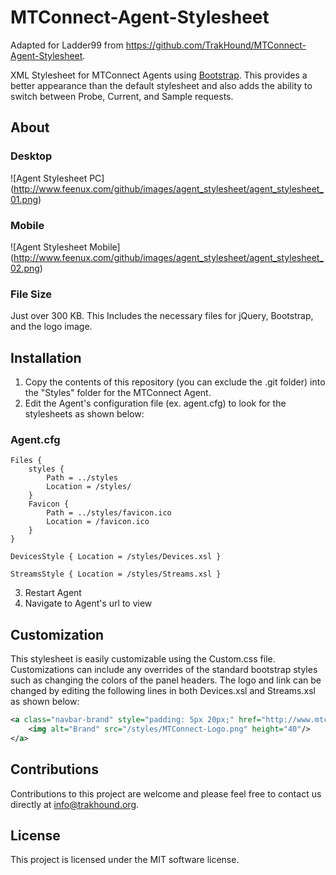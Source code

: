 # MTConnect-Agent-Stylesheet

Adapted for Ladder99 from https://github.com/TrakHound/MTConnect-Agent-Stylesheet.

XML Stylesheet for MTConnect Agents using [Bootstrap](http://getbootstrap.com/). This provides a better appearance than the default stylesheet and also adds the ability to switch between Probe, Current, and Sample requests.


## About

### Desktop

![Agent Stylesheet PC] (http://www.feenux.com/github/images/agent_stylesheet/agent_stylesheet_01.png)

### Mobile

![Agent Stylesheet Mobile] (http://www.feenux.com/github/images/agent_stylesheet/agent_stylesheet_02.png)

### File Size

Just over 300 KB. This Includes the necessary files for jQuery, Bootstrap, and the logo image.


## Installation

1. Copy the contents of this repository (you can exclude the .git folder) into the "Styles" folder for the MTConnect Agent.
2. Edit the Agent's configuration file (ex. agent.cfg) to look for the stylesheets as shown below:

### Agent.cfg

```
Files {
    styles {
        Path = ../styles
        Location = /styles/
    }
    Favicon {
        Path = ../styles/favicon.ico
        Location = /favicon.ico
    }
}

DevicesStyle { Location = /styles/Devices.xsl }

StreamsStyle { Location = /styles/Streams.xsl }

```

3. Restart Agent
4. Navigate to Agent's url to view


## Customization

This stylesheet is easily customizable using the Custom.css file. Customizations can include any overrides of the standard bootstrap styles such as changing the colors of the panel headers. The logo and link can be changed by editing the following lines in both Devices.xsl and Streams.xsl as shown below:

```xml
<a class="navbar-brand" style="padding: 5px 20px;" href="http://www.mtconnect.org">
	<img alt="Brand" src="/styles/MTConnect-Logo.png" height="40"/>
</a>
```


## Contributions

Contributions to this project are welcome and please feel free to contact us directly at info@trakhound.org.


## License

This project is licensed under the MIT software license.
